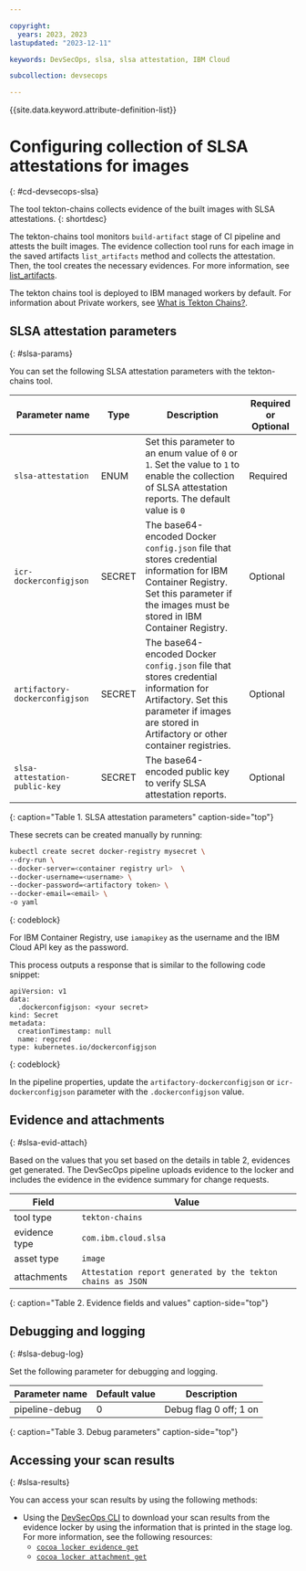 ```yaml
---

copyright: 
  years: 2023, 2023
lastupdated: "2023-12-11"

keywords: DevSecOps, slsa, slsa attestation, IBM Cloud

subcollection: devsecops

---
```


{{site.data.keyword.attribute-definition-list}}

# Configuring collection of SLSA attestations for images
{: #cd-devsecops-slsa}

The tool tekton-chains collects evidence of the built images with SLSA attestations. 
{: shortdesc}

The tekton-chains tool monitors `build-artifact` stage of CI pipeline and attests the built images. The evidence collection tool runs for each image in the saved artifacts `list_artifacts` method and collects the attestation. Then, the tool creates the necessary evidences. For more information, see [list_artifacts](/docs/devsecops?topic=devsecops-devsecops-pipelinectl#list_artifacts). 

The tekton chains tool is deployed to IBM managed workers by default. For information about Private workers, see [What is Tekton Chains?](/docs/ContinuousDelivery?topic=ContinuousDelivery-tekton-chains-whatis).

## SLSA attestation parameters
{: #slsa-params}

You can set the following SLSA attestation parameters with the tekton-chains tool.

| Parameter name | Type | Description | Required or Optional |
|-|-|-|-|
| `slsa-attestation` | ENUM |  Set this parameter to an enum value of `0` or `1`. Set the value to `1` to enable the collection of SLSA attestation reports. The default value is `0 `| Required |
| `icr-dockerconfigjson` | SECRET | The base64-encoded Docker `config.json` file that stores credential information for IBM Container Registry. Set this parameter if the images must be stored in IBM Container Registry. | Optional|
| `artifactory-dockerconfigjson` | SECRET | The base64-encoded Docker `config.json` file that stores credential information for Artifactory. Set this parameter if images are stored in Artifactory or other container registries. | Optional |
| `slsa-attestation-public-key` | SECRET | The base64-encoded public key to verify SLSA attestation reports. | Optional |
{: caption="Table 1. SLSA attestation parameters" caption-side="top"}

These secrets can be created manually by running:

```bash
kubectl create secret docker-registry mysecret \
--dry-run \
--docker-server=<container registry url>  \
--docker-username=<username> \
--docker-password=<artifactory token> \
--docker-email=<email> \
-o yaml
```
{: codeblock}


For IBM Container Registry, use `iamapikey` as the username and the IBM Cloud API key as the password.

This process outputs a response that is similar to the following code snippet:

```text
apiVersion: v1
data:
  .dockerconfigjson: <your secret>
kind: Secret
metadata:
  creationTimestamp: null
  name: regcred
type: kubernetes.io/dockerconfigjson
```
{: codeblock}

In the pipeline properties, update the `artifactory-dockerconfigjson` or `icr-dockerconfigjson` parameter with the ``.dockerconfigjson`` value.

## Evidence and attachments
{: #slsa-evid-attach}

Based on the values that you set based on the details in table 2,  evidences get generated. The DevSecOps pipeline uploads evidence to the locker and includes the evidence in the evidence summary for change requests.

| Field | Value | 
| ----- | ----- |
| tool type     | `tekton-chains` |
| evidence type | `com.ibm.cloud.slsa` |
| asset type    | `image` |
| attachments   | `Attestation report generated by the tekton chains as JSON` |
{: caption="Table 2. Evidence fields and values" caption-side="top"}

## Debugging and logging
{: #slsa-debug-log}

Set the following parameter for debugging and logging.

| Parameter name | Default value | Description |
|-|-|-|
| pipeline-debug | 0 | Debug flag 0 off; 1 on | 
{: caption="Table 3. Debug parameters" caption-side="top"}

## Accessing your scan results
{: #slsa-results}

You can access your scan results by using the following methods:

- Using the [DevSecOps CLI](/docs/devsecops?topic=devsecops-cd-devsecops-cli) to download your scan results from the evidence locker by using the information that is printed in the stage log. For more information, see the following resources:
   - [`cocoa locker evidence get`](/docs/devsecops?topic=devsecops-cd-devsecops-cli#locker-evidence-get)
   - [`cocoa locker attachment get`](/docs/devsecops?topic=devsecops-cd-devsecops-cli#locker-attachment-get)


